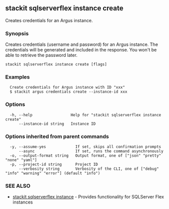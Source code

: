## stackit sqlserverflex instance create

Creates credentials for an Argus instance.

### Synopsis

Creates credentials (username and password) for an Argus instance.
The credentials will be generated and included in the response. You won't be able to retrieve the password later.

```
stackit sqlserverflex instance create [flags]
```

### Examples

```
  Create credentials for Argus instance with ID "xxx"
  $ stackit argus credentials create --instance-id xxx
```

### Options

```
  -h, --help                 Help for "stackit sqlserverflex instance create"
      --instance-id string   Instance ID
```

### Options inherited from parent commands

```
  -y, --assume-yes             If set, skips all confirmation prompts
      --async                  If set, runs the command asynchronously
  -o, --output-format string   Output format, one of ["json" "pretty" "none" "yaml"]
  -p, --project-id string      Project ID
      --verbosity string       Verbosity of the CLI, one of ["debug" "info" "warning" "error"] (default "info")
```

### SEE ALSO

* [stackit sqlserverflex instance](./stackit_sqlserverflex_instance.md)	 - Provides functionality for SQLServer Flex instances

